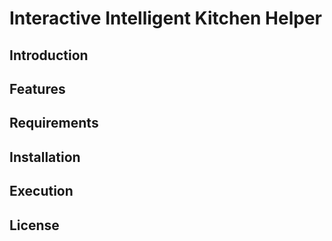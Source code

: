 # Interactive Intelligent Kitchen Helper

## Introduction

## Features

## Requirements

## Installation

## Execution

## License
